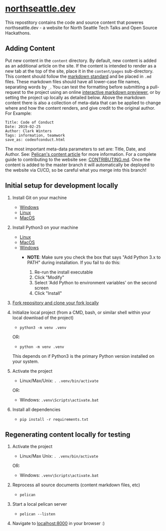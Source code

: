 # [northseattle.dev](https://northseattle.dev)
This repostitory contains the code and source content that poweres northseattle.dev - a website for North Seattle Tech Talks and Open Source Hackathons.

## Adding Content

Put new content in the `content` directory. By default, new content is added as an additional article on the site. If the content is intended to render as a new tab at the top of the site, place it in the `content/pages` sub-directory.
This content should follow the [markdown standard](https://commonmark.org/help/) and be placed in `.md` files. These markdown files should have all lower-case file names, separating words by `_`.
You can test the formatting before submitting a pull-request to the project using an online [interactive markdown previewer](https://spec.commonmark.org/dingus/), or by setting the project up locally as detailed below.
Above the markdown content there is also a collection of meta-data that can be applied to change where and how the content renders, and give credit to the original author.
For Example:
```
Title: Code of Conduct
Date: 2019-02-25
Author: Clark Winters
Tags: information, teamwork
save_as: codeofconduct.html
```
The most important meta-data parameters to set are: Title, Date, and Author.
See: [Pelican's content article](http://docs.getpelican.com/en/3.6.3/content.html) for more information.
For a complete guide to contributing to the website see: [CONTRIBUTING.md](https://github.com/north-seattle/website/blob/master/CONTRIBUTING.MD).
Once the content is added to the master branch it will automatically be deployed to the website via CI/CD, so be careful what you merge into this branch!

## Initial setup for development locally

1. Install Git on your machine
    - [Windows](https://gitforwindows.org/)
    - [Linux](https://git-scm.com/download/linux)
    - [MacOS](https://git-scm.com/book/en/v2/Getting-Started-Installing-Git#_installing_on_macos)
2. Install Python3 on your machine
    - [Linux](https://realpython.com/installing-python/#linux)
    - [MacOS](https://realpython.com/installing-python/#macos-mac-os-x)
    - [Windows](https://realpython.com/installing-python/#windows)
        - **NOTE**: Make sure you check the box that says "Add Python 3.x to PATH" during installation.
            If you fail to do this:

            1. Re-run the install executable
            2. Click "Modify"
            3. Select 'Add Python to environment variables' on the second screen
            4. Click "Install"

3. [Fork repository and clone your fork locally](https://help.github.com/en/articles/fork-a-repo)
4. Initialize local project (from a CMD, bash, or similar shell within your local download of the project)
    - `python3 -m venv .venv`

    OR:

    - `python -m venv .venv`

    This depends on if Python3 is the primary Python version installed on your system.

5. Activate the project
    - Linux/Max/Unix: `. .venv/bin/activate`

    OR:

    - Windows: `.venv\Scripts\activate.bat`

6. Install all dependencies

    - `pip install -r requirements.txt`

## Regenerating content locally for testing

1. Activate the project
    - Linux/Max Unix: `. .venv/bin/activate`

    OR:

    - Windows: `.venv\Scripts\activate.bat`
2. Reprocess all source documents (content markdown files, etc)
    - `pelican`
3. Start a local pelican server
    - `pelican --listen`
4. Navigate to [localhost:8000](http://localhost:8000/) in your browser :)
